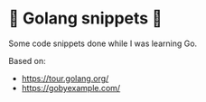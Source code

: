# 🐇 Golang snippets 🐰

Some code snippets done while I was learning Go.

Based on:
* https://tour.golang.org/
* https://gobyexample.com/
